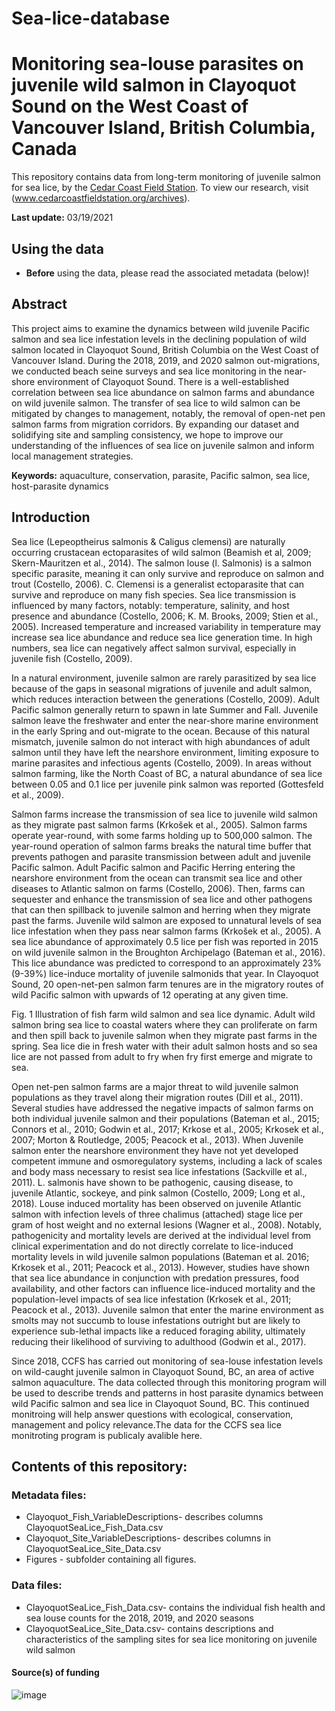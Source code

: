 # Sea-lice-database
# Monitoring sea-louse parasites on juvenile wild salmon in Clayoquot Sound on the West Coast of Vancouver Island, British Columbia, Canada

This repository contains data from long-term monitoring of juvenile salmon for sea lice, by the [Cedar Coast Field Station](www.cedarcoastfieldstation.org). 
To view our research, visit (www.cedarcoastfieldstation.org/archives).

**Last update:** 03/19/2021
 
## Using the data
* **Before** using the data, please read the associated metadata (below)!

## Abstract

This project aims to examine the dynamics between wild juvenile Pacific salmon and sea lice infestation levels in the declining population of wild salmon located in Clayoquot Sound, British Columbia on the West Coast of Vancouver Island. During the 2018, 2019, and 2020 salmon out-migrations, we conducted beach seine surveys and sea lice monitoring in the near-shore environment of Clayoquot Sound. There is a well-established correlation between sea lice abundance on salmon farms and abundance on wild juvenile salmon. The transfer of sea lice to wild salmon can be mitigated by changes to management, notably, the removal of open-net pen salmon farms from migration corridors. By expanding our dataset and solidifying site and sampling consistency, we hope to improve our understanding of the influences of sea lice on juvenile salmon and inform local management strategies. 

**Keywords:** aquaculture, conservation, parasite, Pacific salmon, sea lice, host-parasite dynamics

## Introduction

Sea lice (Lepeoptheirus salmonis & Caligus clemensi) are naturally occurring crustacean ectoparasites of wild salmon (Beamish et al, 2009; Skern-Mauritzen et al., 2014). The salmon louse (l. Salmonis) is a salmon specific parasite, meaning it can only survive and reproduce on salmon and trout (Costello, 2006). C. Clemensi is a generalist ectoparasite that can survive and reproduce on many fish species. Sea lice transmission is influenced by many factors, notably: temperature, salinity, and host presence and abundance (Costello, 2006; K. M. Brooks, 2009; Stien et al., 2005). Increased temperature and increased variability in temperature may increase sea lice abundance and reduce sea lice generation time. In high numbers, sea lice can negatively affect salmon survival, especially in juvenile fish (Costello, 2009). 
 
In a natural environment, juvenile salmon are rarely parasitized by sea lice because of the gaps in seasonal migrations of juvenile and adult salmon, which reduces interaction between the generations (Costello, 2009). Adult Pacific salmon generally return to spawn in late Summer and Fall. Juvenile salmon leave the freshwater and enter the near-shore marine environment in the early Spring and out-migrate to the ocean. Because of this natural mismatch, juvenile salmon do not interact with high abundances of adult salmon until they have left the nearshore environment, limiting exposure to marine parasites and infectious agents (Costello, 2009). In areas without salmon farming, like the North Coast of BC, a natural abundance of sea lice between 0.05 and 0.1 lice per juvenile pink salmon was reported (Gottesfeld et al., 2009).
 
Salmon farms increase the transmission of sea lice to juvenile wild salmon as they migrate past salmon farms (Krkošek et al., 2005). Salmon farms operate year-round, with some farms holding up to 500,000 salmon. The year-round operation of salmon farms breaks the natural time buffer that prevents pathogen and parasite transmission between adult and juvenile Pacific salmon. Adult Pacific salmon and Pacific Herring entering the nearshore environment from the ocean can transmit sea lice and other diseases to Atlantic salmon on farms (Costello, 2006). Then, farms can sequester and enhance the transmission of sea lice and other pathogens that can then spillback to juvenile salmon and herring when they migrate past the farms. Juvenile wild salmon are exposed to unnatural levels of sea lice infestation when they pass near salmon farms (Krkošek et al., 2005). A sea lice abundance of approximately 0.5 lice per fish was reported in 2015 on wild juvenile salmon in the Broughton Archipelago (Bateman et al., 2016). This lice abundance was predicted to correspond to an approximately 23% (9-39%) lice-induce mortality of juvenile salmonids that year. In Clayoquot Sound, 20 open-net-pen salmon farm tenures are in the migratory routes of wild Pacific salmon with upwards of 12 operating at any given time.

  
Fig. 1 Illustration of fish farm wild salmon and sea lice dynamic. Adult wild salmon bring sea lice to coastal waters where they can proliferate on farm and then spill back to juvenile salmon when they migrate past farms in the spring. Sea lice die in fresh water with their adult salmon hosts and so sea lice are not passed from adult to fry when fry first emerge and migrate to sea.
 
Open net-pen salmon farms are a major threat to wild juvenile salmon populations as they travel along their migration routes (Dill et al., 2011). Several studies have addressed the negative impacts of salmon farms on both individual juvenile salmon and their populations (Bateman et al., 2015; Connors et al., 2010; Godwin et al., 2017; Krkose et al., 2005; Krkosek et al., 2007;  Morton & Routledge, 2005; Peacock et al., 2013). When Juvenile salmon enter the nearshore environment they have not yet developed competent immune and osmoregulatory systems, including a lack of scales and body mass necessary to resist sea lice infestations (Sackville et al., 2011). L. salmonis have shown to be pathogenic, causing disease, to juvenile Atlantic, sockeye, and pink salmon (Costello, 2009; Long et al., 2018). Louse induced mortality has been observed on juvenile Atlantic salmon with infection levels of three chalimus (attached) stage lice per gram of host weight and no external lesions (Wagner et al., 2008). Notably, pathogenicity and mortality levels are derived at the individual level from clinical experimentation and do not directly correlate to lice-induced mortality levels in wild juvenile salmon populations (Bateman et al. 2016; Krkosek et al., 2011; Peacock et al., 2013). However, studies have shown that sea lice abundance in conjunction with predation pressures, food availability, and other factors can influence lice-induced mortality and the population-level impacts of sea lice infestation (Krkosek et al., 2011; Peacock et al., 2013). Juvenile salmon that enter the marine environment as smolts may not succumb to louse infestations outright but are likely to experience sub-lethal impacts like a reduced foraging ability, ultimately reducing their likelihood of surviving to adulthood (Godwin et al., 2017).

Since 2018, CCFS has carried out monitoring of sea-louse infestation levels on wild-caught juvenile salmon in Clayoquot Sound, BC, an area of active salmon aquaculture. The data collected through this monitoring program will be used to describe trends and patterns in host parasite dynamics between wild Pacific salmon and sea lice in Clayoquot Sound, BC. This continued monitroing will help answer questions with ecological, conservation, management and policy relevance.The data for the CCFS sea lice monitroting program is publicaly avalible here. 

## Contents of this repository:

### Metadata files:
* Clayoquot_Fish_VariableDescriptions- describes columns ClayoquotSeaLice_Fish_Data.csv 
* Clayoquot_Site_VariableDescriptions- describes columns in ClayoquotSeaLice_Site_Data.csv
* Figures - subfolder containing all figures.

### Data files:
* ClayoquotSeaLice_Fish_Data.csv- contains the individual fish health and sea louse counts for the 2018, 2019, and 2020 seasons
* ClayoquotSeaLice_Site_Data.csv- contains descriptions and characteristics of the sampling sites for sea lice monitoring on juvenile wild salmon


#### Source(s) of funding
![image](https://user-images.githubusercontent.com/78099854/111798688-ee05f200-888f-11eb-82a5-68f8d5d34871.png)
